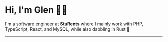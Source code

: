 # Hi, I'm Glen 👋🏼

I'm a software engineer at **StuRents** where I mainly work with PHP, TypeScript, React, and MySQL, while also dabbling in Rust 🦀

---

<!---
gcpearse/gcpearse is a ✨ special ✨ repository because its `README.md` (this file) appears on your GitHub profile.
You can click the Preview link to take a look at your changes.
--->

